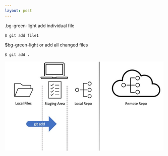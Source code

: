 ```yaml
---
layout: post
---
```


.bg-green-light add individual file

```shell
$ git add file1
```
$bg-green-light or add all changed files
```bash
$ git add .
```

![image info](./images/layers5.jpg)
